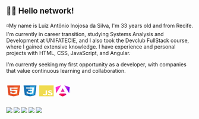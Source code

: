 ## 👨‍💻 Hello network!

◽My name is Luiz Antônio Inojosa da Silva, I'm 33 years old and from Recife.
I'm currently in career transition, studying Systems Analysis and Development at UNIFATECIE, and I also took the Devclub FullStack course, where I gained extensive knowledge.
I have experience and personal projects with HTML, CSS, JavaScript, and Angular.

I'm currently seeking my first opportunity as a developer, with companies that value continuous learning and collaboration. 

<div style="display: inline_block"><br>
 <img align="center" alt="Tony-HTML" height="30" width="40" src="https://raw.githubusercontent.com/devicons/devicon/master/icons/html5/html5-original.svg">
  <img align="center" alt="Tony-CSS" height="30" width="40" src="https://raw.githubusercontent.com/devicons/devicon/master/icons/css3/css3-original.svg">
   <img align="center" alt="Tony-Js" height="30" width="40" src="https://raw.githubusercontent.com/devicons/devicon/master/icons/javascript/javascript-plain.svg">
  <img align="center" alt="Tony-Angular" height="30" width ="40" src="https://raw.githubusercontent.com/devicons/devicon/master/icons/angular/angular-original.svg">

</div>

##

<div> 
  <a href="https://www.youtube.com/@Tonyinojosa" target="_blank"><img src="https://img.shields.io/badge/YouTube-FF0000?style=for-the-badge&logo=youtube&logoColor=white" target="_blank"></a>
  <a href="https://www.instagram.com/tonyinojosa_/" target="_blank"><img src="https://img.shields.io/badge/-Instagram-%23E4405F?style=for-the-badge&logo=instagram&logoColor=white" target="_blank"></a>
 <a href="https://discord.com/users/1275239790014369864" target="_blank"><img src="https://img.shields.io/badge/Discord-7289DA?style=for-the-badge&logo=discord&logoColor=white" target="_blank"></a> 
<a href="https://w.app/nrqtia" target="_blank"><img src="https://img.shields.io/badge/Whatsapp-7289D?style=for-the-badge&logo=whatsapp&logoColor=white" target="_blank"></a> 
  <a href="https://www.linkedin.com/in/tony-inojosa-b05691320/" target="_blank"><img src="https://img.shields.io/badge/-LinkedIn-%230077B5?style=for-the-badge&logo=linkedin&logoColor=white" target="_blank"></a> 
  
</div>
